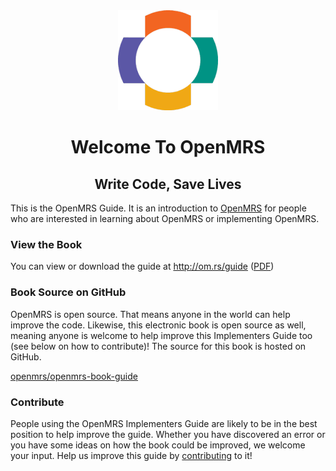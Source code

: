 <center><img src="/assets/OpenMRS-cross.png"></center>
<center><h1> Welcome To OpenMRS </h1></center>
<center><h2> Write Code, Save Lives </h2></center>

This is the OpenMRS Guide. It is an introduction to [OpenMRS](https://openmrs.org) for people who are interested in learning about OpenMRS or implementing OpenMRS.

### View the Book

You can view or download the guide at http://om.rs/guide ([PDF](http://om.rs/guidepdf))

### Book Source on GitHub

OpenMRS is open source. That means anyone in the world can help improve the code. Likewise, this electronic book is open source as well, meaning anyone is welcome to help improve this Implementers Guide too (see below on how to contribute)! The source for this book is hosted on GitHub.

[openmrs/openmrs-book-guide](https://github.com/openmrs/openmrs-book-guide)

### Contribute

People using the OpenMRS Implementers Guide are likely to be in the best position to help improve the guide. Whether you have discovered an error or you have some ideas on how the book could be improved, we welcome your input. Help us improve this guide by [contributing](CONTRIBUTING.md) to it!



